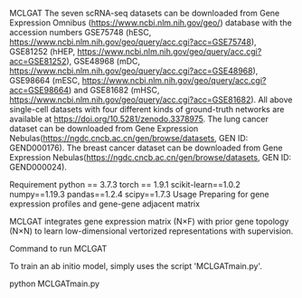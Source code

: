 MCLGAT
The seven scRNA-seq datasets can be downloaded from Gene Expression Omnibus (https://www.ncbi.nlm.nih.gov/geo/) database with the accession numbers GSE75748 (hESC, https://www.ncbi.nlm.nih.gov/geo/query/acc.cgi?acc=GSE75748), GSE81252 (hHEP, https://www.ncbi.nlm.nih.gov/geo/query/acc.cgi?acc=GSE81252), GSE48968 (mDC, https://www.ncbi.nlm.nih.gov/geo/query/acc.cgi?acc=GSE48968), GSE98664 (mESC, https://www.ncbi.nlm.nih.gov/geo/query/acc.cgi?acc=GSE98664) and GSE81682 (mHSC, https://www.ncbi.nlm.nih.gov/geo/query/acc.cgi?acc=GSE81682). All above single-cell datasets with four different kinds of ground-truth networks are available at https://doi.org/10.5281/zenodo.3378975. The lung cancer dataset can be downloaded from Gene Expression Nebulas(https://ngdc.cncb.ac.cn/gen/browse/datasets, GEN ID: GEND000176). The breast cancer dataset can be downloaded from Gene Expression Nebulas(https://ngdc.cncb.ac.cn/gen/browse/datasets, GEN ID: GEND000024).

Requirement
python == 3.7.3
torch == 1.9.1
scikit-learn==1.0.2
numpy==1.19.3
pandas==1.2.4
scipy==1.7.3
Usage
Preparing for gene expression profiles and gene-gene adjacent matrix

MCLGAT integrates gene expression matrix (N×F) with prior gene topology (N×N) to learn low-dimensional vertorized representations with supervision.

Command to run MCLGAT

To train an ab initio model, simply uses the script 'MCLGATmain.py'.

 python MCLGATmain.py
